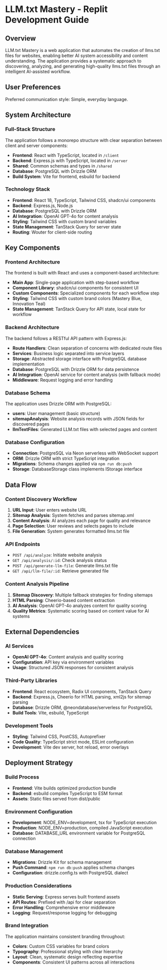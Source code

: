 # LLM.txt Mastery - Replit Development Guide

## Overview

LLM.txt Mastery is a web application that automates the creation of llms.txt files for websites, enabling better AI system accessibility and content understanding. The application provides a systematic approach to discovering, analyzing, and generating high-quality llms.txt files through an intelligent AI-assisted workflow.

## User Preferences

Preferred communication style: Simple, everyday language.

## System Architecture

### Full-Stack Structure
The application follows a monorepo structure with clear separation between client and server components:

- **Frontend**: React with TypeScript, located in `/client`
- **Backend**: Express.js with TypeScript, located in `/server`
- **Shared**: Common schemas and types in `/shared`
- **Database**: PostgreSQL with Drizzle ORM
- **Build System**: Vite for frontend, esbuild for backend

### Technology Stack
- **Frontend**: React 18, TypeScript, Tailwind CSS, shadcn/ui components
- **Backend**: Express.js, Node.js
- **Database**: PostgreSQL with Drizzle ORM
- **AI Integration**: OpenAI GPT-4o for content analysis
- **Styling**: Tailwind CSS with custom brand variables
- **State Management**: TanStack Query for server state
- **Routing**: Wouter for client-side routing

## Key Components

### Frontend Architecture
The frontend is built with React and uses a component-based architecture:

- **Main App**: Single-page application with step-based workflow
- **Component Library**: shadcn/ui components for consistent UI
- **Custom Components**: Specialized components for each workflow step
- **Styling**: Tailwind CSS with custom brand colors (Mastery Blue, Innovation Teal)
- **State Management**: TanStack Query for API state, local state for workflow

### Backend Architecture
The backend follows a RESTful API pattern with Express.js:

- **Route Handlers**: Clean separation of concerns with dedicated route files
- **Services**: Business logic separated into service layers
- **Storage**: Abstracted storage interface with PostgreSQL database implementation
- **Database**: PostgreSQL with Drizzle ORM for data persistence
- **AI Integration**: OpenAI service for content analysis (with fallback mode)
- **Middleware**: Request logging and error handling

### Database Schema
The application uses Drizzle ORM with PostgreSQL:

- **users**: User management (basic structure)
- **sitemapAnalysis**: Website analysis records with JSON fields for discovered pages
- **llmTextFiles**: Generated LLM.txt files with selected pages and content

### Database Configuration
- **Connection**: PostgreSQL via Neon serverless with WebSocket support
- **ORM**: Drizzle ORM with strict TypeScript integration
- **Migrations**: Schema changes applied via `npm run db:push`
- **Storage**: DatabaseStorage class implements IStorage interface

## Data Flow

### Content Discovery Workflow
1. **URL Input**: User enters website URL
2. **Sitemap Analysis**: System fetches and parses sitemap.xml
3. **Content Analysis**: AI analyzes each page for quality and relevance
4. **Page Selection**: User reviews and selects pages to include
5. **File Generation**: System generates formatted llms.txt file

### API Endpoints
- `POST /api/analyze`: Initiate website analysis
- `GET /api/analysis/:id`: Check analysis status
- `POST /api/generate-llm-file`: Generate llms.txt file
- `GET /api/llm-file/:id`: Retrieve generated file

### Content Analysis Pipeline
1. **Sitemap Discovery**: Multiple fallback strategies for finding sitemaps
2. **HTML Parsing**: Cheerio-based content extraction
3. **AI Analysis**: OpenAI GPT-4o analyzes content for quality scoring
4. **Quality Metrics**: Systematic scoring based on content value for AI systems

## External Dependencies

### AI Services
- **OpenAI GPT-4o**: Content analysis and quality scoring
- **Configuration**: API key via environment variables
- **Usage**: Structured JSON responses for consistent analysis

### Third-Party Libraries
- **Frontend**: React ecosystem, Radix UI components, TanStack Query
- **Backend**: Express.js, Cheerio for HTML parsing, xml2js for sitemap parsing
- **Database**: Drizzle ORM, @neondatabase/serverless for PostgreSQL
- **Build Tools**: Vite, esbuild, TypeScript

### Development Tools
- **Styling**: Tailwind CSS, PostCSS, Autoprefixer
- **Code Quality**: TypeScript strict mode, ESLint configuration
- **Development**: Vite dev server, hot reload, error overlays

## Deployment Strategy

### Build Process
- **Frontend**: Vite builds optimized production bundle
- **Backend**: esbuild compiles TypeScript to ESM format
- **Assets**: Static files served from dist/public

### Environment Configuration
- **Development**: NODE_ENV=development, tsx for TypeScript execution
- **Production**: NODE_ENV=production, compiled JavaScript execution
- **Database**: DATABASE_URL environment variable for PostgreSQL connection

### Database Management
- **Migrations**: Drizzle Kit for schema management
- **Push Command**: `npm run db:push` applies schema changes
- **Configuration**: drizzle.config.ts with PostgreSQL dialect

### Production Considerations
- **Static Serving**: Express serves built frontend assets
- **API Routes**: Prefixed with /api for clear separation
- **Error Handling**: Comprehensive error middleware
- **Logging**: Request/response logging for debugging

### Brand Integration
The application maintains consistent branding throughout:
- **Colors**: Custom CSS variables for brand colors
- **Typography**: Professional styling with clear hierarchy
- **Layout**: Clean, systematic design reflecting expertise
- **Components**: Consistent UI patterns across all interactions